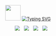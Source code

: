 
<div style="text-align: center;">
	<picture><img src = "https://github.com/7oSkaaa/7oSkaaa/blob/main/Images/about_me.gif?raw=true" width = 50px></picture>
  <a href="https://git.io/typing-svg">
    <img src="https://readme-typing-svg.demolab.com?font=Fira+Code&pause=1000&width=435&lines=%C2%A1Hola!+Soy+Wilson+Garc%C3%ADa.+Bienvenidos!&center=true&color=22c3e6" alt="Typing SVG" />
  </a>
</div>



<p align="center">
 <div align="center"  class="icons-social" style="margin-left: 10px;">
        <a style="margin-left: 10px;"  target="_blank" href="https://www.linkedin.com/in/wilson-garcia-arboleda/">
        <img src="https://img.icons8.com/?size=100&id=447&format=png&color=22C3E6"></a>
       	<a style="margin-left: 10px;" target="_blank" href="https://wilsongarcia.itch.io/">
	<img src="https://img.icons8.com/?size=100&id=b9_NzGK1H_Pe&format=png&color=22C3E6"></a>
	<a style="margin-left: 10px;" target="_blank" href="https://drive.google.com/file/d/1IAMysWVJgkeXS_d4urimBtHVr-3w2BZp/view?usp=sharing/">
	<img src="https://img.icons8.com/?size=100&id=39372&format=png&color=22C3E6"></a>
	 <a style="margin-left: 10px;" target="_blank" href="https://garciaw602.wixstudio.com/portafolio-wilsong">
	<img src="https://img.icons8.com/?size=100&id=cQfKnWABsKk9&format=png&color=22C3E6"></a>
 </div>
</p>

<!-- ## 👋 &nbsp;Hey there! I'm Aditya Kanoi -->
